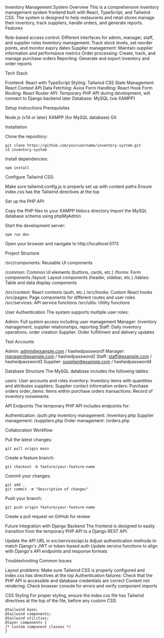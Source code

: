 Inventory Management System
Overview
This is a comprehensive inventory management system frontend built with React, TypeScript, and Tailwind CSS. The system is designed to help restaurants and retail stores manage their inventory, track suppliers, handle orders, and generate reports.
Features

Role-based access control: Different interfaces for admin, manager, staff, and supplier roles
Inventory management: Track stock levels, set reorder points, and monitor expiry dates
Supplier management: Maintain supplier information and performance metrics
Order processing: Create, track, and manage purchase orders
Reporting: Generate and export inventory and order reports

Tech Stack

Frontend: React with TypeScript
Styling: Tailwind CSS
State Management: React Context API
Data Fetching: Axios
Form Handling: React Hook Form
Routing: React Router
API: Temporary PHP API during development, will connect to Django backend later
Database: MySQL (via XAMPP)

Setup Instructions
Prerequisites

Node.js (v14 or later)
XAMPP (for MySQL database)
Git

Installation

Clone the repository:
```
git clone https://github.com/yourusername/inventory-system.git
cd inventory-system
```
Install dependencies:
```
npm install
```
Configure Tailwind CSS:

Make sure tailwind.config.js is properly set up with content paths
Ensure index.css has the Tailwind directives at the top


Set up the PHP API:

Copy the PHP files to your XAMPP htdocs directory
Import the MySQL database schema using phpMyAdmin


Start the development server:
```
npm run dev
```
Open your browser and navigate to http://localhost:5173

Project Structure

/src/components: Reusable UI components

/common: Common UI elements (buttons, cards, etc.)
/forms: Form components
/layout: Layout components (header, sidebar, etc.)
/tables: Table and data display components


/src/context: React contexts (auth, etc.)
/src/hooks: Custom React hooks
/src/pages: Page components for different routes and user roles
/src/services: API service functions
/src/utils: Utility functions

User Authentication
The system supports multiple user roles:

Admin: Full system access including user management
Manager: Inventory management, supplier relationships, reporting
Staff: Daily inventory operations, order creation
Supplier: Order fulfillment and delivery updates

Test Accounts

Admin: admin@example.com / hashedpassword1
Manager: manager@example.com / hashedpassword2
Staff: staff@example.com / hashedpassword3
Supplier: supplier@example.com / hashedpassword4

Database Structure
The MySQL database includes the following tables:

users: User accounts and roles
inventory: Inventory items with quantities and attributes
suppliers: Supplier contact information
orders: Purchase orders
order_items: Items within purchase orders
transactions: Record of inventory movements

API Endpoints
The temporary PHP API includes endpoints for:

Authentication: /auth.php
Inventory management: /inventory.php
Supplier management: /suppliers.php
Order management: /orders.php

Collaboration Workflow

Pull the latest changes:
```
git pull origin main
```
Create a feature branch:
```
git checkout -b feature/your-feature-name
```
Commit your changes:
```
git add .
git commit -m "Description of changes"
```
Push your branch:
```
git push origin feature/your-feature-name
```
Create a pull request on GitHub for review

Future Integration with Django Backend
The frontend is designed to easily transition from the temporary PHP API to a Django REST API:

Update the API URL in src/services/api.ts
Adjust authentication methods to match Django's JWT or token-based auth
Update service functions to align with Django's API endpoints and response formats

Troubleshooting
Common Issues

Layout problems: Make sure Tailwind CSS is properly configured and index.css has directives at the top
Authentication failures: Check that the PHP API is accessible and database credentials are correct
Content not rendering: Check browser console for errors and verify component imports

CSS Styling
For proper styling, ensure the index.css file has Tailwind directives at the top of the file, before any custom CSS:
```
@tailwind base;
@tailwind components;
@tailwind utilities;
@layer components {
/* Custom component classes */
}
```